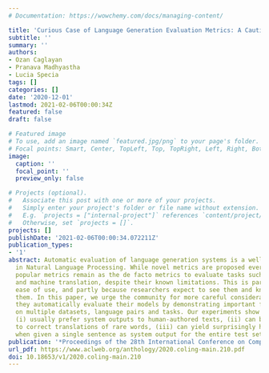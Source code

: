 ```yaml
---
# Documentation: https://wowchemy.com/docs/managing-content/

title: 'Curious Case of Language Generation Evaluation Metrics: A Cautionary Tale'
subtitle: ''
summary: ''
authors:
- Ozan Caglayan
- Pranava Madhyastha
- Lucia Specia
tags: []
categories: []
date: '2020-12-01'
lastmod: 2021-02-06T00:00:34Z
featured: false
draft: false

# Featured image
# To use, add an image named `featured.jpg/png` to your page's folder.
# Focal points: Smart, Center, TopLeft, Top, TopRight, Left, Right, BottomLeft, Bottom, BottomRight.
image:
  caption: ''
  focal_point: ''
  preview_only: false

# Projects (optional).
#   Associate this post with one or more of your projects.
#   Simply enter your project's folder or file name without extension.
#   E.g. `projects = ["internal-project"]` references `content/project/deep-learning/index.md`.
#   Otherwise, set `projects = []`.
projects: []
publishDate: '2021-02-06T00:00:34.072211Z'
publication_types:
- '1'
abstract: Automatic evaluation of language generation systems is a well-studied problem
  in Natural Language Processing. While novel metrics are proposed every year, a few
  popular metrics remain as the de facto metrics to evaluate tasks such as image captioning
  and machine translation, despite their known limitations. This is partly due to
  ease of use, and partly because researchers expect to see them and know how to interpret
  them. In this paper, we urge the community for more careful consideration of how
  they automatically evaluate their models by demonstrating important failure cases
  on multiple datasets, language pairs and tasks. Our experiments show that metrics
  (i) usually prefer system outputs to human-authored texts, (ii) can be insensitive
  to correct translations of rare words, (iii) can yield surprisingly high scores
  when given a single sentence as system output for the entire test set.
publication: '*Proceedings of the 28th International Conference on Computational Linguistics*'
url_pdf: https://www.aclweb.org/anthology/2020.coling-main.210.pdf
doi: 10.18653/v1/2020.coling-main.210
---
```

